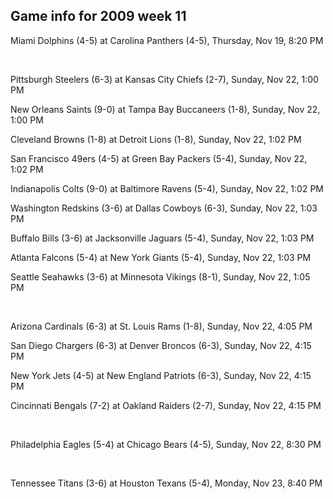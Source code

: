 ## Game info for 2009 week 11
Miami Dolphins (4-5) at Carolina Panthers (4-5), Thursday, Nov 19, 8:20 PM


<br/>

Pittsburgh Steelers (6-3) at Kansas City Chiefs (2-7), Sunday, Nov 22, 1:00 PM

New Orleans Saints (9-0) at Tampa Bay Buccaneers (1-8), Sunday, Nov 22, 1:00 PM

Cleveland Browns (1-8) at Detroit Lions (1-8), Sunday, Nov 22, 1:02 PM

San Francisco 49ers (4-5) at Green Bay Packers (5-4), Sunday, Nov 22, 1:02 PM

Indianapolis Colts (9-0) at Baltimore Ravens (5-4), Sunday, Nov 22, 1:02 PM

Washington Redskins (3-6) at Dallas Cowboys (6-3), Sunday, Nov 22, 1:03 PM

Buffalo Bills (3-6) at Jacksonville Jaguars (5-4), Sunday, Nov 22, 1:03 PM

Atlanta Falcons (5-4) at New York Giants (5-4), Sunday, Nov 22, 1:03 PM

Seattle Seahawks (3-6) at Minnesota Vikings (8-1), Sunday, Nov 22, 1:05 PM


<br/>

Arizona Cardinals (6-3) at St. Louis Rams (1-8), Sunday, Nov 22, 4:05 PM

San Diego Chargers (6-3) at Denver Broncos (6-3), Sunday, Nov 22, 4:15 PM

New York Jets (4-5) at New England Patriots (6-3), Sunday, Nov 22, 4:15 PM

Cincinnati Bengals (7-2) at Oakland Raiders (2-7), Sunday, Nov 22, 4:15 PM


<br/>

Philadelphia Eagles (5-4) at Chicago Bears (4-5), Sunday, Nov 22, 8:30 PM


<br/>

Tennessee Titans (3-6) at Houston Texans (5-4), Monday, Nov 23, 8:40 PM

